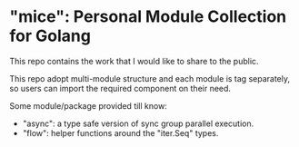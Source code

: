 # "mice": Personal Module Collection for Golang

This repo contains the work that I would like to share to the public.

This repo adopt multi-module structure and each module is tag separately,
so users can import the required component on their need.

Some module/package provided till know:

- "async": a type safe version of sync group parallel execution.
- "flow": helper functions around the "iter.Seq" types.
